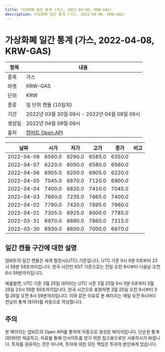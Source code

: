 ```yaml
---
title: 가상화폐 일간 통계 (가스, 2022-04-08, KRW-GAS)
description: 가상화폐 일간 통계 (가스, 2022-04-08, KRW-GAS)
---
```



가상화폐 일간 통계 (가스, 2022-04-08, KRW-GAS)
===

|항목|내용|
|--|--|
|종목|가스|
|마켓|KRW-GAS|
|단위|KRW|
|종류|일 단위 캔들 (10일치)|
|기간|2022년 03월 30일 09시 - 2022년 04월 08일 09시|
|생성일|2022년 04월 09일 09시|
|출처|[업비트 Open API](https://docs.upbit.com)|


|날짜|시가|저가|고가|종가|비고|
|--|--|--|--|--|--|
|2022-04-08|6560.0|6290.0|6585.0|6350.0|    |
|2022-04-07|6220.0|6050.0|6580.0|6560.0|    |
|2022-04-06|6905.0|6200.0|6905.0|6220.0|    |
|2022-04-05|7045.0|6870.0|7120.0|6900.0|    |
|2022-04-04|7400.0|6820.0|7410.0|7045.0|    |
|2022-04-03|7660.0|7235.0|7665.0|7400.0|    |
|2022-04-02|7790.0|7420.0|7895.0|7660.0|    |
|2022-04-01|7305.0|6925.0|8000.0|7785.0|    |
|2022-03-31|6970.0|6680.0|7860.0|7315.0|    |
|2022-03-30|6930.0|6600.0|7000.0|6970.0|    |


일간 캔들 구간에 대한 설명
---


업비트의 일간 캔들은 세계 협정시(UTC) 기준입니다. 
UTC 기준 0시 0분 0초부터 23시 59분 59초까지입니다. 
한국 시간인 KST 기준으로는 전일 오전 9시부터 다음날 오전 8시 59분까지입니다. 


예를들면, UTC 기준 3월 25일 데이터는 UTC 시준 3월 25일 0시 0분 0초부터 3월 25일 23시 59분 59초까지입니다. 
한국 시간으로 표현하면 3월 25일 오전 9시부터 3월 26일 오전 8시 59분까지입니다. 
이와 같은 이유로 본 페이지는 매일 오전 9시마다 전날의 통계 데이터를 자동으로 작성합니다. 


주의
---


본 페이지는 업비트의 Open API를 통하여 자동으로 생성된 페이지입니다. 
단순한 통계 데이터만 제공하고, 자료를 통해 인사이트를 얻기 위한 참고용으로만 사용하시기 바랍니다. 
투자를 권유하는 것은 아니며, 투자에 대한 모든 책임은 투자자 본인에게 있습니다. 
